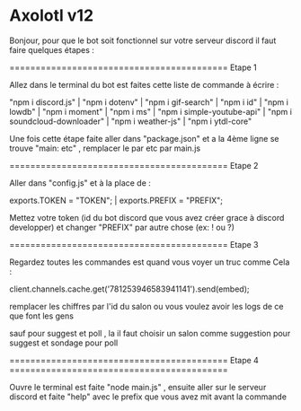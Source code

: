 # Axolotl v12 

Bonjour, pour que le bot soit fonctionnel sur votre serveur discord il faut faire quelques étapes :

========================================== Etape 1


Allez dans le terminal du bot est faites cette liste de commande à écrire :

"npm i discord.js" |
"npm i dotenv" |
"npm i gif-search" |
"npm i id" |
"npm i lowdb" |
"npm i moment" |
"npm i ms" |
"npm i simple-youtube-api" |
"npm i soundcloud-downloader" |
"npm i weather-js" |
"npm i ytdl-core"

Une fois cette étape faite aller dans "package.json" et a la 4ème ligne se trouve "main: etc" , remplacer le par etc par main.js

========================================== Etape 2


Aller dans "config.js" et à la place de :

exports.TOKEN = "TOKEN"; | 
exports.PREFIX = "PREFIX";

Mettez votre token (id du bot discord que vous avez créer grace à discord developper) et changer "PREFIX" par autre chose (ex: ! ou ?)


========================================== Etape 3


Regardez toutes les commandes est quand vous voyer un truc comme Cela :

client.channels.cache.get('781253946583941141').send(embed);

remplacer les chiffres par l'id du salon ou vous voulez avoir les logs de ce que font les gens

sauf pour suggest et poll , la il faut choisir un salon comme suggestion pour suggest et sondage pour poll

========================================== Etape 4 ==========================================

Ouvre le terminal est faite "node main.js" , ensuite aller sur le serveur discord et faite "help" avec le prefix que vous avez mit avant la commande
